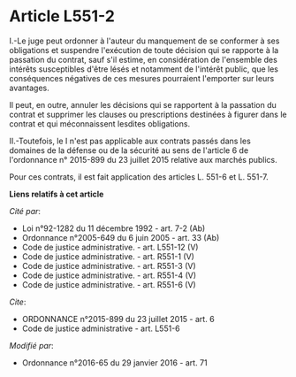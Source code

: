 # Article L551-2

I.-Le juge peut ordonner à l'auteur du manquement de se conformer à ses obligations et suspendre l'exécution de toute
décision qui se rapporte à la passation du contrat, sauf s'il estime, en considération de l'ensemble des intérêts
susceptibles d'être lésés et notamment de l'intérêt public, que les conséquences négatives de ces mesures pourraient
l'emporter sur leurs avantages. 

Il peut, en outre, annuler les décisions qui se rapportent à la passation du contrat et supprimer les clauses ou
prescriptions destinées à figurer dans le contrat et qui méconnaissent lesdites obligations. 

II.-Toutefois, le I n'est pas applicable aux contrats passés dans les domaines de la défense ou de la sécurité au sens de
l'article 6 de l'ordonnance n° 2015-899 du 23 juillet 2015 relative aux marchés publics. 

Pour ces contrats, il est fait application des articles L. 551-6 et L. 551-7.

**Liens relatifs à cet article**

_Cité par_:

  - Loi n°92-1282 du 11 décembre 1992 - art. 7-2 (Ab)
  - Ordonnance n°2005-649 du 6 juin 2005 - art. 33 (Ab)
  - Code de justice administrative. - art. L551-12 (V)
  - Code de justice administrative. - art. R551-1 (V)
  - Code de justice administrative. - art. R551-3 (V)
  - Code de justice administrative. - art. R551-4 (V)
  - Code de justice administrative. - art. R551-6 (V)

_Cite_:

  - ORDONNANCE n°2015-899 du 23 juillet 2015 - art. 6
  - Code de justice administrative - art. L551-6

_Modifié par_:

  - Ordonnance n°2016-65 du 29 janvier 2016 - art. 71

